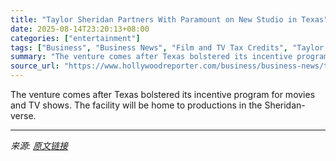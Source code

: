 ```yaml
---
title: "Taylor Sheridan Partners With Paramount on New Studio in Texas"
date: 2025-08-14T23:20:13+08:00
categories: ["entertainment"]
tags: ["Business", "Business News", "Film and TV Tax Credits", "Taylor Sheridan"]
summary: "The venture comes after Texas bolstered its incentive program for movies and TV shows. The facility will be home to productions in the Sheridan-verse."
source_url: "https://www.hollywoodreporter.com/business/business-news/taylor-sheridan-partners-paramount-new-studio-texas-1236345176/"
---
```


The venture comes after Texas bolstered its incentive program for movies and TV shows. The facility will be home to productions in the Sheridan-verse.

---

*来源: [原文链接](https://www.hollywoodreporter.com/business/business-news/taylor-sheridan-partners-paramount-new-studio-texas-1236345176/)*
